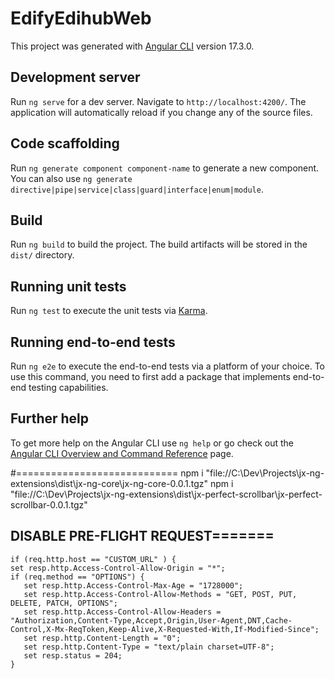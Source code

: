# EdifyEdihubWeb

This project was generated with [Angular CLI](https://github.com/angular/angular-cli) version 17.3.0.

## Development server

Run `ng serve` for a dev server. Navigate to `http://localhost:4200/`. The application will automatically reload if you change any of the source files.

## Code scaffolding

Run `ng generate component component-name` to generate a new component. You can also use `ng generate directive|pipe|service|class|guard|interface|enum|module`.

## Build

Run `ng build` to build the project. The build artifacts will be stored in the `dist/` directory.

## Running unit tests

Run `ng test` to execute the unit tests via [Karma](https://karma-runner.github.io).

## Running end-to-end tests

Run `ng e2e` to execute the end-to-end tests via a platform of your choice. To use this command, you need to first add a package that implements end-to-end testing capabilities.

## Further help

To get more help on the Angular CLI use `ng help` or go check out the [Angular CLI Overview and Command Reference](https://angular.io/cli) page.

#============================
npm i "file://C:\Dev\Projects\jx-ng-extensions\dist\jx-ng-core\jx-ng-core-0.0.1.tgz"
npm i "file://C:\Dev\Projects\jx-ng-extensions\dist\jx-perfect-scrollbar\jx-perfect-scrollbar-0.0.1.tgz"

## DISABLE PRE-FLIGHT REQUEST=======
```
if (req.http.host == "CUSTOM_URL" ) {
set resp.http.Access-Control-Allow-Origin = "*";
if (req.method == "OPTIONS") {
   set resp.http.Access-Control-Max-Age = "1728000";
   set resp.http.Access-Control-Allow-Methods = "GET, POST, PUT, DELETE, PATCH, OPTIONS";
   set resp.http.Access-Control-Allow-Headers = "Authorization,Content-Type,Accept,Origin,User-Agent,DNT,Cache-Control,X-Mx-ReqToken,Keep-Alive,X-Requested-With,If-Modified-Since";
   set resp.http.Content-Length = "0";
   set resp.http.Content-Type = "text/plain charset=UTF-8";
   set resp.status = 204;
}

```